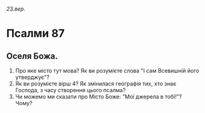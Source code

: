 
_23.вер._

# Псалми 87

## Оселя Божа.
1. Про яке місто тут мова? Як ви розумієте слова "І сам Всевишній його утверджує"?
2. Як ви розумієте вірш 4? Як змінилася географія тих, хто знає Господа, з часу створення цього псалма?
3. Чи можемо ми сказати про Місто Боже: "Мої джерела в тобі!"? Чому?
